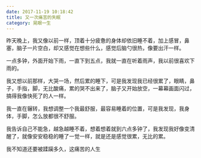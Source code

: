 ```yaml
---
date: 2017-11-19 10:18:42
title: 又一次痛苦的失眠
category: 晃眼一生
---
```


昨天晚上，我又像以前一样，顶着十分疲惫的身体却依旧睡不着，加上感冒，鼻塞，脑子一片空白，却又感觉在想些什么，感觉后脑勺很热，像要出汗一样。

一点多钟，外面开始下雨，一直下到五点，我就一直在听着雨声，我以前很喜欢下雨的。

我又想以前那样，大哭一场，然后累的睡下，可是我发现我已经很累了，眼睛，鼻子，手指，脚，无比酸痛，累的哭不出来了，脑子又开始放空，一幕幕画面闪过，搞得我像快死了的人一样。

我一直在辗转，我想调整一个我最舒服，最容易睡着的位置，可是我发现，我身体，手脚，怎么放都很不舒服。

我告诉自己不能急，越急越睡不着，想着想着就到六点多钟了，我发现我好像变清醒了，就像安安稳稳的睡了一觉一样，就是还是感觉很累，无比的累。

我不知道还要被蹂躏多久，这痛苦的人生